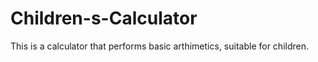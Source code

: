 # Children-s-Calculator
This is a calculator that performs basic arthimetics, suitable for children.
